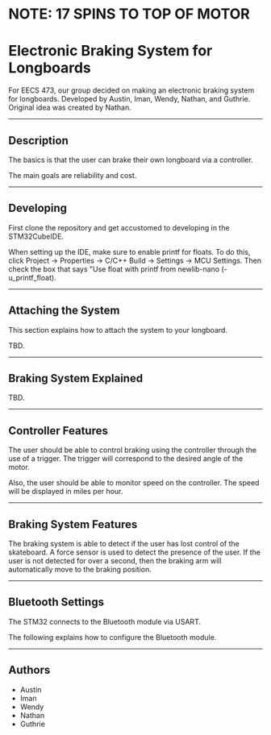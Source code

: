 # NOTE: 17 SPINS TO TOP OF MOTOR

# Electronic Braking System for Longboards

For EECS 473, our group decided on making an electronic braking system for longboards. Developed by Austin, Iman, Wendy, Nathan, and Guthrie. Original idea was created by Nathan.

---

## Description

The basics is that the user can brake their own longboard via a controller.

The main goals are reliability and cost.

---

## Developing

First clone the repository and get accustomed to developing in the STM32CubeIDE.

When setting up the IDE, make sure to enable printf for floats.
To do this, click Project -> Properties -> C/C++ Build -> Settings -> MCU Settings.
Then check the box that says "Use float with printf from newlib-nano (-u_printf_float).

---

## Attaching the System

This section explains how to attach the system to your longboard.

TBD.

---

## Braking System Explained

TBD. 

---

## Controller Features

The user should be able to control braking using the controller through the use of a trigger.
The trigger will correspond to the desired angle of the motor.

Also, the user should be able to monitor speed on the controller.
The speed will be displayed in miles per hour.

---

## Braking System Features

The braking system is able to detect if the user has lost control of the skateboard.
A force sensor is used to detect the presence of the user.
If the user is not detected for over a second, then
the braking arm will automatically move to the braking position.

---

## Bluetooth Settings

The STM32 connects to the Bluetooth module via USART.

The following explains how to configure the Bluetooth module.

---

## Authors

- Austin
- Iman
- Wendy
- Nathan
- Guthrie
